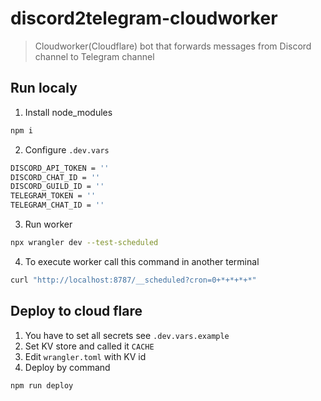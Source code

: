 # discord2telegram-cloudworker

> Cloudworker(Cloudflare) bot that forwards messages from Discord channel to Telegram channel

## Run localy
1. Install node_modules
```bash
npm i
```
2. Configure `.dev.vars`
```bash
DISCORD_API_TOKEN = ''
DISCORD_CHAT_ID = ''
DISCORD_GUILD_ID = ''
TELEGRAM_TOKEN = ''
TELEGRAM_CHAT_ID = ''
```
3. Run worker
```bash
npx wrangler dev --test-scheduled
```
4. To execute worker call this command in another terminal
```bash
curl "http://localhost:8787/__scheduled?cron=0+*+*+*+*"
```

## Deploy to cloud flare
1. You have to set all secrets see `.dev.vars.example`
2. Set KV store and called it `CACHE`
3. Edit `wrangler.toml` with KV id
4. Deploy by command
```bash
npm run deploy
```

